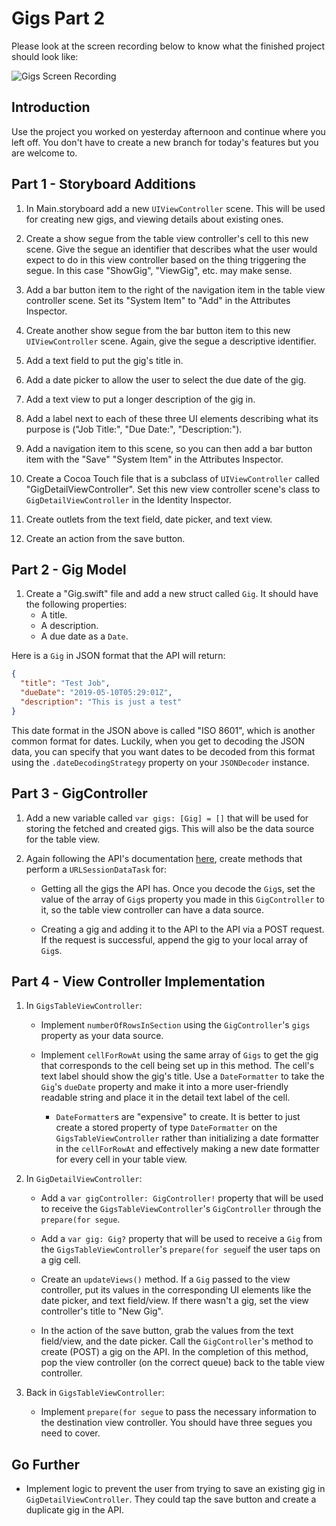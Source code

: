 # Gigs Part 2

Please look at the screen recording below to know what the finished project should look like:

![Gigs Screen Recording](https://user-images.githubusercontent.com/16965587/57464723-71893d80-723a-11e9-87fe-1831188727e5.gif)

## Introduction

Use the project you worked on yesterday afternoon and continue where you left off. You don't have to create a new branch for today's features but you are welcome to.

## Part 1 - Storyboard Additions

1. In Main.storyboard add a new `UIViewController` scene. This will be used for creating new gigs, and viewing details about existing ones.

2. Create a show segue from the table view controller's cell to this new scene. Give the segue an identifier that describes what the user would expect to do in this view controller based on the thing triggering the segue. In this case "ShowGig", "ViewGig", etc. may make sense.

3. Add a bar button item to the right of the navigation item in the table view controller scene. Set its "System Item" to "Add" in the Attributes Inspector.
    
4. Create another show segue from the bar button item to this new `UIViewController` scene. Again, give the segue a descriptive identifier. 
    
5. Add a text field to put the gig's title in.
    
6. Add a date picker to allow the user to select the due date of the gig.
    
7. Add a text view to put a longer description of the gig in.
    
8. Add a label next to each of these three UI elements describing what its purpose is ("Job Title:", "Due Date:", "Description:").
    
9. Add a navigation item to this scene, so you can then add a bar button item with the "Save" "System Item" in the Attributes Inspector.
    
10. Create a Cocoa Touch file that is a subclass of `UIViewController` called "GigDetailViewController". Set this new view controller scene's class to `GigDetailViewController` in the Identity Inspector.
    
11. Create outlets from the text field, date picker, and text view. 
    
12. Create an action from the save button.

## Part 2 - Gig Model

1. Create a "Gig.swift" file and add a new struct called `Gig`. It should have the following properties:
    - A title.
    - A description.
    - A due date as a `Date`.

Here is a `Gig` in JSON format that the API will return:

``` JSON
{
  "title": "Test Job",
  "dueDate": "2019-05-10T05:29:01Z",
  "description": "This is just a test"
}
```

This date format in the JSON above is called "ISO 8601", which is another common format for dates. Luckily, when you get to decoding the JSON data, you can specify that you want dates to be decoded from this format using the `.dateDecodingStrategy` property on your `JSONDecoder` instance.

## Part 3 - GigController

1. Add a new variable called `var gigs: [Gig] = []` that will be used for storing the fetched and created gigs. This will also be the data source for the table view.

2. Again following the API's documentation [here](https://github.com/LambdaSchool/ios-gigs/blob/master/APIDocumentation.md), create methods that perform a `URLSessionDataTask` for:

    - Getting all the gigs the API has. Once you decode the `Gig`s, set the value of the array of `Gig`s property you made in this `GigController` to it, so the table view controller can have a data source.
    
    - Creating a gig and adding it to the API to the API via a POST request. If the request is successful, append the gig to your local array of `Gig`s.

## Part 4 - View Controller Implementation

1. In `GigsTableViewController`: 

    - Implement `numberOfRowsInSection` using the `GigController`'s `gigs` property as your data source.
    
    - Implement `cellForRowAt` using the same array of `Gigs` to get the gig that corresponds to the cell being set up in this method. The cell's text label should show the gig's title. Use a `DateFormatter` to take the `Gig`'s `dueDate` property and make it into a more user-friendly readable string and place it in the detail text label of the cell.
        - `DateFormatter`s are "expensive" to create. It is better to just create a stored  property of type `DateFormatter` on the `GigsTableViewController` rather than initializing a date formatter in the `cellForRowAt` and effectively making a new date formatter for every cell in your table view.

2. In `GigDetailViewController`:

    - Add a `var gigController: GigController!` property that will be used to receive the `GigsTableViewController`'s `GigController` through the `prepare(for segue`.
    
    - Add a `var gig: Gig?` property that will be used to receive a `Gig` from the `GigsTableViewController`'s `prepare(for segue`if the user taps on a gig cell.
    
    - Create an `updateViews()` method. If a `Gig` passed to the view controller, put its values in the corresponding UI elements like the date picker, and text field/view. If there wasn't a gig, set the view controller's title to "New Gig".
    
    - In the action of the save button, grab the values from the text field/view, and the date picker. Call the `GigController`'s method to create (POST) a gig on the API. In the completion of this method, pop the view controller (on the correct queue) back to the table view controller.
    
3. Back in `GigsTableViewController`:
    - Implement `prepare(for segue` to pass the necessary information to the destination view controller. You should have three segues you need to cover.
    

## Go Further

- Implement logic to prevent the user from trying to save an existing gig in `GigDetailViewController`. They could tap the save button and create a duplicate gig in the API.
